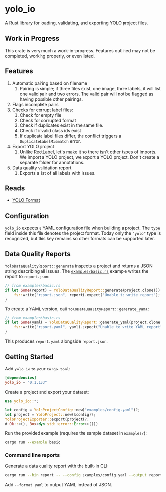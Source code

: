 # yolo_io
A Rust library for loading, validating, and exporting YOLO project files.

## Work in Progress
This crate is very much a work-in-progress.  Features outlined may not be completed, working properly, or even listed.

## Features
1. Automatic pairing based on filename
   1. Pairing is simple; if three files exist, one image, three labels, it will list one valid pair and two errors.  The valid pair will not be flagged as having possible other pairings.
2. Flags incomplete pairs
3. Checks for corrupt label files:
   1. Check for empty file
   2. Check for corrupted format
   3. Check if duplicates exist in the same file.
   4. Check if invalid class ids exist
   5. If duplicate label files differ, the conflict triggers a `DuplicateLabelMismatch` error.
4. Export YOLO project
   1. Unlike RectLabel, let's make it so there isn't other types of imports.  We import a YOLO project, we export a YOLO project.  Don't create a separate folder for annotations.
5. Data quality validation report
   1. Exports a list of all labels with issues.


## Reads
- [YOLO Format](https://docs.ultralytics.com/yolov5/tutorials/train_custom_data/#21-create-datasetyaml)

## Configuration

`yolo_io` expects a YAML configuration file when building a project. The
`type` field inside this file denotes the project format. Today only the
`"yolo"` type is recognized, but this key remains so other formats can be
supported later.

## Data Quality Reports

`YoloDataQualityReport::generate` inspects a project and returns a JSON string
describing all issues. The [`examples/basic.rs`](examples/basic.rs) example writes
the report to `report.json`:

```rust
// from examples/basic.rs
if let Some(report) = YoloDataQualityReport::generate(project.clone()) {
    fs::write("report.json", report).expect("Unable to write report");
}
```

To create a YAML version, call `YoloDataQualityReport::generate_yaml`:

```rust
// from examples/basic.rs
if let Some(yaml) = YoloDataQualityReport::generate_yaml(project.clone()) {
    fs::write("report.yaml", yaml).expect("Unable to write YAML report");
}
```

This produces `report.yaml` alongside `report.json`.

## Getting Started

Add `yolo_io` to your `Cargo.toml`:

```toml
[dependencies]
yolo_io = "0.1.103"
```

Create a project and export your dataset:

```rust
use yolo_io::*;

let config = YoloProjectConfig::new("examples/config.yaml")?;
let project = YoloProject::new(&config)?;
YoloProjectExporter::export(project)?;
# Ok::<(), Box<dyn std::error::Error>>(())
```

Run the provided example (requires the sample dataset in `examples/`):

```bash
cargo run --example basic
```

### Command line reports

Generate a data quality report with the built-in CLI:

```bash
cargo run --bin report -- --config examples/config.yaml --output report.json
```

Add `--format yaml` to output YAML instead of JSON.
